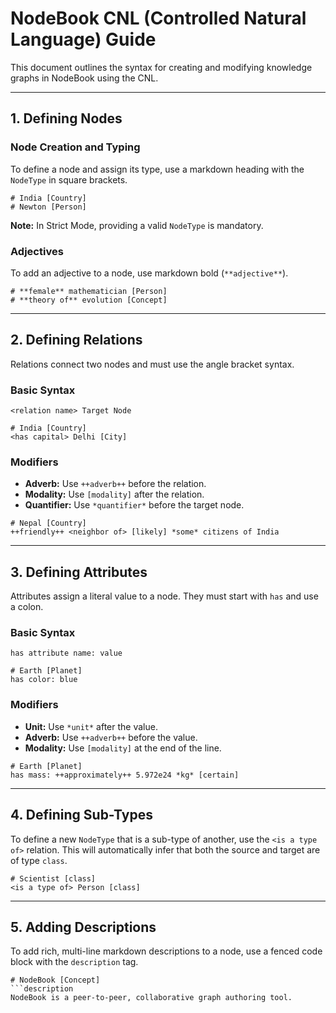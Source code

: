 # NodeBook CNL (Controlled Natural Language) Guide

This document outlines the syntax for creating and modifying knowledge graphs in NodeBook using the CNL.

---

## 1. Defining Nodes

### Node Creation and Typing
To define a node and assign its type, use a markdown heading with the `NodeType` in square brackets.

```cnl
# India [Country]
# Newton [Person]
```
**Note:** In Strict Mode, providing a valid `NodeType` is mandatory.

### Adjectives
To add an adjective to a node, use markdown bold (`**adjective**`).

```cnl
# **female** mathematician [Person]
# **theory of** evolution [Concept]
```

---

## 2. Defining Relations

Relations connect two nodes and must use the angle bracket syntax.

### Basic Syntax
`<relation name> Target Node`

```cnl
# India [Country]
<has capital> Delhi [City]
```

### Modifiers
- **Adverb:** Use `++adverb++` before the relation.
- **Modality:** Use `[modality]` after the relation.
- **Quantifier:** Use `*quantifier*` before the target node.

```cnl
# Nepal [Country]
++friendly++ <neighbor of> [likely] *some* citizens of India
```

---

## 3. Defining Attributes

Attributes assign a literal value to a node. They must start with `has` and use a colon.

### Basic Syntax
`has attribute name: value`

```cnl
# Earth [Planet]
has color: blue
```

### Modifiers
- **Unit:** Use `*unit*` after the value.
- **Adverb:** Use `++adverb++` before the value.
- **Modality:** Use `[modality]` at the end of the line.

```cnl
# Earth [Planet]
has mass: ++approximately++ 5.972e24 *kg* [certain]
```

---

## 4. Defining Sub-Types

To define a new `NodeType` that is a sub-type of another, use the `<is a type of>` relation. This will automatically infer that both the source and target are of type `class`.

```cnl
# Scientist [class]
<is a type of> Person [class]
```

---

## 5. Adding Descriptions

To add rich, multi-line markdown descriptions to a node, use a fenced code block with the `description` tag.

```cnl
# NodeBook [Concept]
```description
NodeBook is a peer-to-peer, collaborative graph authoring tool.
```
```
